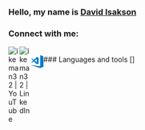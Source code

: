 ### Hello, my name is [David Isakson][website]

### Connect with me:

[<img align="left" alt="ikeman32 | YouTube" width="22px" src="https://cdn.jsdelivr.net/npm/simple-icons@v3/icons/youtube.svg" />][youtube]

[<img align="left" alt="ikeman32 | LinkedIn" width="22px" src="https://cdn.jsdelivr.net/npm/simple-icons@v3/icons/linkedin.svg" />][linkedin]

<br />
### Languages and tools
[<img align="left" alt="Visual Studio Code" width="26px" src="https://raw.githubusercontent.com/github/explore/80688e429a7d4ef2fca1e82350fe8e3517d3494d/topics/visual-studio-code/visual-studio-code.png" />]

<br />
<br />

[website]: https://davidhisakson.com/
[youtube]: https://www.youtube.com/channel/UCL11jXWKQ0kY6ljqoTRY_mw
[linkedin]: https://www.linkedin.com/in/david-h-isakson-ii/